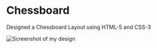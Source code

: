 # Chessboard
Designed a Chessboard Layout using HTML-5 and CSS-3

![Screenshot of my design](F:\ChessBoard\Design.PNG)

